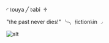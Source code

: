 ◜ 𝔱ouya  ╱   𝔡abi  ♱

"𝔱he past never dies!" ╰╮ 𝔣iction𝔨in ◞

![alt](https://static.wikia.nocookie.net/bokunoheroacademia/images/8/82/Dabi_Manga_Profile.png/revision/latest/scale-to-width-down/236?cb=20210405015607)
<!---
touyaoi/touyaoi is a ✨ special ✨ repository because its `README.md` (this file) appears on your GitHub profile.
You can click the Preview link to take a look at your changes.
--->
